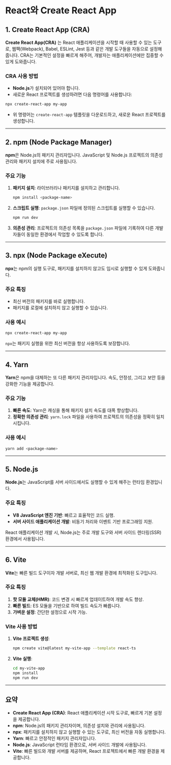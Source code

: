 # React와 Create React App

## 1. Create React App (CRA)

**Create React App(CRA)** 는 React 애플리케이션을 시작할 때 사용할 수 있는 도구로, 웹팩(Webpack), Babel, ESLint, Jest 등과 같은 개발 도구들을 자동으로 설정해줍니다. CRA는 기본적인 설정을 빠르게 해주어, 개발자는 애플리케이션에만 집중할 수 있게 도와줍니다.

### CRA 사용 방법
- **Node.js**가 설치되어 있어야 합니다.
- 새로운 React 프로젝트를 생성하려면 다음 명령어를 사용합니다:

```bash
npx create-react-app my-app
```
- 위 명령어는 `create-react-app` 템플릿을 다운로드하고, 새로운 React 프로젝트를 생성합니다.

---

## 2. npm (Node Package Manager)

**npm**은 Node.js의 패키지 관리자입니다. JavaScript 및 Node.js 프로젝트의 의존성 관리와 패키지 설치에 주로 사용됩니다.

### 주요 기능
1. **패키지 설치**: 라이브러리나 패키지를 설치하고 관리합니다.
   ```bash
   npm install <package-name>
   ```
2. **스크립트 실행**: `package.json` 파일에 정의된 스크립트를 실행할 수 있습니다.
   ```bash
   npm run dev
   ```
3. **의존성 관리**: 프로젝트의 의존성 목록을 `package.json` 파일에 기록하여 다른 개발자들이 동일한 환경에서 작업할 수 있도록 합니다.

---

## 3. npx (Node Package eXecute)

**npx**는 npm의 실행 도구로, 패키지를 설치하지 않고도 임시로 실행할 수 있게 도와줍니다.

### 주요 특징
- 최신 버전의 패키지를 바로 실행합니다.
- 패키지를 로컬에 설치하지 않고 실행할 수 있습니다.

### 사용 예시
```bash
npx create-react-app my-app
```
`npx`는 패키지 실행을 위한 최신 버전을 항상 사용하도록 보장합니다.

---

## 4. Yarn

**Yarn**은 npm을 대체하는 또 다른 패키지 관리자입니다. 속도, 안정성, 그리고 보안 등을 강화한 기능을 제공합니다.

### 주요 기능
1. **빠른 속도**: Yarn은 캐싱을 통해 패키지 설치 속도를 대폭 향상합니다.
2. **정확한 의존성 관리**: `yarn.lock` 파일을 사용하여 프로젝트의 의존성을 정확히 일치시킵니다.

### 사용 예시
```bash
yarn add <package-name>
```

---

## 5. Node.js

**Node.js**는 JavaScript를 서버 사이드에서도 실행할 수 있게 해주는 런타임 환경입니다.

### 주요 특징
- **V8 JavaScript 엔진 기반**: 빠르고 효율적인 코드 실행.
- **서버 사이드 애플리케이션 개발**: 비동기 처리와 이벤트 기반 프로그래밍 지원.

React 애플리케이션 개발 시, Node.js는 주로 개발 도구와 서버 사이드 렌더링(SSR) 환경에서 사용됩니다.

---

## 6. Vite

**Vite**는 빠른 빌드 도구이자 개발 서버로, 최신 웹 개발 환경에 최적화된 도구입니다.

### 주요 특징
1. **핫 모듈 교체(HMR)**: 코드 변경 시 빠르게 업데이트하여 개발 속도 향상.
2. **빠른 빌드**: ES 모듈을 기반으로 하여 빌드 속도가 빠릅니다.
3. **가벼운 설정**: 간단한 설정으로 시작 가능.

### Vite 사용 방법
1. **Vite 프로젝트 생성**:
   ```bash
   npm create vite@latest my-vite-app --template react-ts
   ```
2. **Vite 실행**:
   ```bash
   cd my-vite-app
   npm install
   npm run dev
   ```

---

## 요약
- **Create React App (CRA)**: React 애플리케이션 시작 도구로, 빠르게 기본 설정을 제공합니다.
- **npm**: Node.js의 패키지 관리자이며, 의존성 설치와 관리에 사용됩니다.
- **npx**: 패키지를 설치하지 않고 실행할 수 있는 도구로, 최신 버전을 자동 실행합니다.
- **Yarn**: 빠르고 안정적인 패키지 관리자입니다.
- **Node.js**: JavaScript 런타임 환경으로, 서버 사이드 개발에 사용됩니다.
- **Vite**: 빠른 빌드와 개발 서버를 제공하며, React 프로젝트에서 빠른 개발 환경을 제공합니다.
